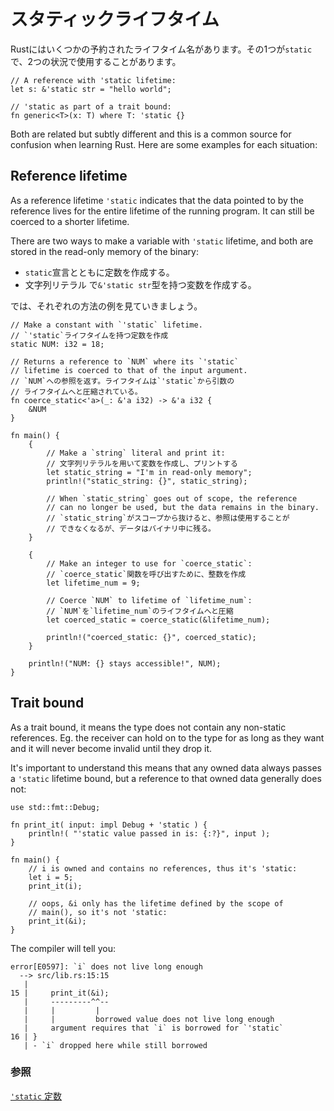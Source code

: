 <!--
# Static
-->
# スタティックライフタイム

<!--
Rust has a few reserved lifetime names. One of those is `'static`. You
might encounter it in two situations:
-->
Rustにはいくつかの予約されたライフタイム名があります。その1つが`static`で、2つの状況で使用することがあります。

```rust, editable
// A reference with 'static lifetime:
let s: &'static str = "hello world";

// 'static as part of a trait bound:
fn generic<T>(x: T) where T: 'static {}
```

Both are related but subtly different and this is a common source for
confusion when learning Rust. Here are some examples for each situation:

## Reference lifetime

As a reference lifetime `'static` indicates that the data pointed to by
the reference lives for the entire lifetime of the running program.
It can still be coerced to a shorter lifetime.

There are two ways to make a variable with `'static` lifetime, and both
are stored in the read-only memory of the binary:

<!--
* Make a constant with the `static` declaration.
* Make a `string` literal which has type: `&'static str`.
-->
* `static`宣言とともに定数を作成する。
* 文字列リテラル で`&'static str`型を持つ変数を作成する。

<!--
See the following example for a display of each method:
-->
では、それぞれの方法の例を見ていきましょう。

```rust,editable
// Make a constant with `'static` lifetime.
// `'static`ライフタイムを持つ定数を作成
static NUM: i32 = 18;

// Returns a reference to `NUM` where its `'static`
// lifetime is coerced to that of the input argument.
// `NUM`への参照を返す。ライフタイムは`'static`から引数の
// ライフタイムへと圧縮されている。
fn coerce_static<'a>(_: &'a i32) -> &'a i32 {
    &NUM
}

fn main() {
    {
        // Make a `string` literal and print it:
        // 文字列リテラルを用いて変数を作成し、プリントする
        let static_string = "I'm in read-only memory";
        println!("static_string: {}", static_string);

        // When `static_string` goes out of scope, the reference
        // can no longer be used, but the data remains in the binary.
        // `static_string`がスコープから抜けると、参照は使用することが
        // できなくなるが、データはバイナリ中に残る。
    }

    {
        // Make an integer to use for `coerce_static`:
        // `coerce_static`関数を呼び出すために、整数を作成
        let lifetime_num = 9;

        // Coerce `NUM` to lifetime of `lifetime_num`:
        // `NUM`を`lifetime_num`のライフタイムへと圧縮
        let coerced_static = coerce_static(&lifetime_num);

        println!("coerced_static: {}", coerced_static);
    }

    println!("NUM: {} stays accessible!", NUM);
}
```

## Trait bound

As a trait bound, it means the type does not contain any non-static
references. Eg. the receiver can hold on to the type for as long as
they want and it will never become invalid until they drop it.

It's important to understand this means that any owned data always passes
a `'static` lifetime bound, but a reference to that owned data generally
does not:

```rust,editable,compile_fail
use std::fmt::Debug;

fn print_it( input: impl Debug + 'static ) {
    println!( "'static value passed in is: {:?}", input );
}

fn main() {
    // i is owned and contains no references, thus it's 'static:
    let i = 5;
    print_it(i);

    // oops, &i only has the lifetime defined by the scope of
    // main(), so it's not 'static:
    print_it(&i);
}
```
The compiler will tell you:
```ignore
error[E0597]: `i` does not live long enough
  --> src/lib.rs:15:15
   |
15 |     print_it(&i);
   |     ---------^^--
   |     |         |
   |     |         borrowed value does not live long enough
   |     argument requires that `i` is borrowed for `'static`
16 | }
   | - `i` dropped here while still borrowed
```

<!--
### See also:
-->
### 参照

<!--
[`'static` constants][static_const]
-->
[`'static` 定数][static_const]

[static_const]: ../../custom_types/constants.md
